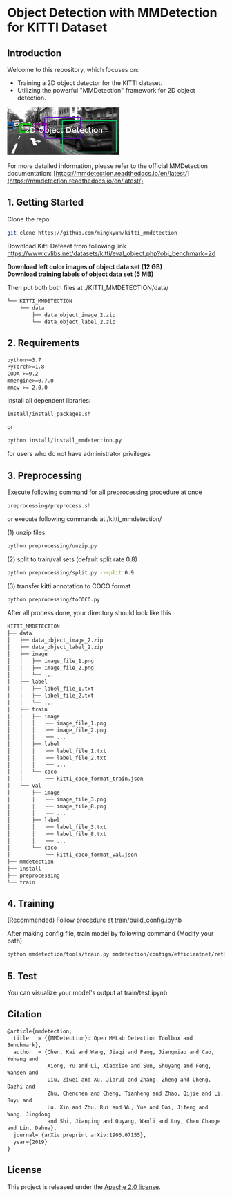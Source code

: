# Object Detection with MMDetection for KITTI Dataset

## Introduction

Welcome to this repository, which focuses on:

- Training a 2D object detector for the KITTI dataset.
- Utilizing the powerful "MMDetection" framework for 2D object detection.  

<div style="max-width: 100%;">
    <img src="kitti.png" alt="KITTI Dataset" style="max-width: 100%; height: auto;">
</div>


For more detailed information, please refer to the official MMDetection documentation:
[https://mmdetection.readthedocs.io/en/latest/](https://mmdetection.readthedocs.io/en/latest/)


## 1. Getting Started

Clone the repo:

  ```bash
  git clone https://github.com/mingkyun/kitti_mmdetection
  ```

  
Download Kitti Dateset from following link  
https://www.cvlibs.net/datasets/kitti/eval_object.php?obj_benchmark=2d  

**Download left color images of object data set (12 GB)**   
**Download training labels of object data set (5 MB)** 

Then put both both files at ./KITTI_MMDETECTION/data/

```
└── KITTI_MMDETECTION
    └── data
        ├── data_object_image_2.zip
        └── data_object_label_2.zip
```

## 2. Requirements

```
python>=3.7
PyTorch>=1.8
CUDA >=9.2
mmengine>=0.7.0
mmcv >= 2.0.0
```
Install all dependent libraries:  

  ```bash
  install/install_packages.sh
  ```
or
  ```bash
  python install/install_mmdetection.py
  ```
for users who do not have administrator privileges


## 3. Preprocessing

Execute following command for all preprocessing procedure at once 

  ```bash
  preprocessing/preprocess.sh
  ```

or execute following commands at /kitti_mmdetection/ 

(1) unzip files

  ```bash
  python preprocessing/unzip.py   
  ```

(2) split to train/val sets (default split rate 0.8)

  ```bash
  python preprocessing/split.py --split 0.9 
  ```

(3) transfer kitti annotation to COCO format

  ```bash
  python preprocessing/toCOCO.py
  ```

After all process done, your directory should look like this

```
KITTI_MMDETECTION
├── data
│   ├── data_object_image_2.zip
│   ├── data_object_label_2.zip
│   ├── image
│   │   ├── image_file_1.png
│   │   ├── image_file_2.png
│   │   └── ...
│   ├── label
│   │   ├── label_file_1.txt
│   │   ├── label_file_2.txt
│   │   └── ...
│   ├── train
│   │   ├── image
│   │   │   ├── image_file_1.png
│   │   │   ├── image_file_2.png
│   │   │   └── ...
│   │   ├── label
│   │   │   ├── label_file_1.txt
│   │   │   ├── label_file_2.txt
│   │   │   └── ...
│   │   └── coco
│   │       └── kitti_coco_format_train.json
│   └── val
│       ├── image
│       │   ├── image_file_3.png
│       │   ├── image_file_8.png
│       │   └── ...
│       ├── label
│       │   ├── label_file_3.txt
│       │   ├── label_file_8.txt
│       │   └── ...
│       └── coco
│           └── kitti_coco_format_val.json
├── mmdetection
├── install
├── preprocessing
└── train

```

## 4. Training

(Recommended)
Follow procedure at train/build_config.ipynb

After making config file, train model by following command (Modify your path)

  ```bash
  python mmdetection/tools/train.py mmdetection/configs/efficientnet/retinanet_effb3_fpn_8xb4-crop896-1x_kitti.py

  ```

  ## 5. Test  
    
You can visualize your model's output at train/test.ipynb


## Citation

```
@article{mmdetection,
  title   = {{MMDetection}: Open MMLab Detection Toolbox and Benchmark},
  author  = {Chen, Kai and Wang, Jiaqi and Pang, Jiangmiao and Cao, Yuhang and
             Xiong, Yu and Li, Xiaoxiao and Sun, Shuyang and Feng, Wansen and
             Liu, Ziwei and Xu, Jiarui and Zhang, Zheng and Cheng, Dazhi and
             Zhu, Chenchen and Cheng, Tianheng and Zhao, Qijie and Li, Buyu and
             Lu, Xin and Zhu, Rui and Wu, Yue and Dai, Jifeng and Wang, Jingdong
             and Shi, Jianping and Ouyang, Wanli and Loy, Chen Change and Lin, Dahua},
  journal= {arXiv preprint arXiv:1906.07155},
  year={2019}
}
```

## License

This project is released under the [Apache 2.0 license](LICENSE).
